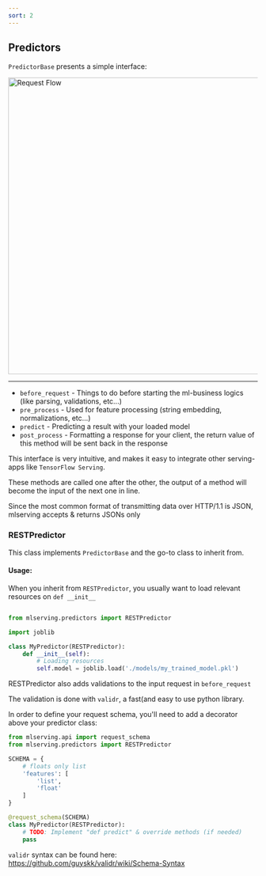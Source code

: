 ```yaml
---
sort: 2
---
```


## Predictors

`PredictorBase` presents a simple interface:

<img width="600" alt="Request Flow" src="https://user-images.githubusercontent.com/13447456/90832827-58cd6a00-e34f-11ea-84df-83f9e2a1c6ad.png">

---

* `before_request` - Things to do before starting the ml-business logics (like parsing, validations, etc...) 
* `pre_process` - Used for feature processing (string embedding, normalizations, etc...)
* `predict` - Predicting a result with your loaded model
* `post_process` - Formatting a response for your client, the return value of this method will be sent back in the response

This interface is very intuitive, and makes it easy to integrate other serving-apps like `TensorFlow Serving`.

These methods are called one after the other, the output of a method will become the input of the next one in line.

Since the most common format of transmitting data over HTTP/1.1 is JSON, mlserving accepts & returns JSONs only

### RESTPredictor
This class implements `PredictorBase` and the go-to class to inherit from.

#### Usage:
When you inherit from `RESTPredictor`, you usually want to load relevant resources on `def __init__`

```python

from mlserving.predictors import RESTPredictor

import joblib

class MyPredictor(RESTPredictor):
    def __init__(self):
        # Loading resources
        self.model = joblib.load('./models/my_trained_model.pkl')

```

RESTPredictor also adds validations to the input request in `before_request`

The validation is done with `validr`, a fast(and easy to use python library.

In order to define your request schema, you'll need to add a decorator above your predictor class:

```python
from mlserving.api import request_schema
from mlserving.predictors import RESTPredictor

SCHEMA = {
    # floats only list
    'features': [
        'list',
        'float'
    ]
}

@request_schema(SCHEMA)
class MyPredictor(RESTPredictor):
    # TODO: Implement "def predict" & override methods (if needed)
    pass
```

`validr` syntax can be found here: https://github.com/guyskk/validr/wiki/Schema-Syntax
